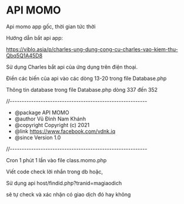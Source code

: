 # API MOMO
Api momo app gốc, thời gian tức thời

Hướng dẫn bắt api app:

https://viblo.asia/p/charles-ung-dung-cong-cu-charles-vao-kiem-thu-Qbq5Q1A45D8

Sử dụng Charles bắt api của ứng dụng trên điện thoại.

Điền các biến của api vào các dòng 13-20 trong file Database.php

Thông tin database trong file Database.php dòng 337 đến 352

//----------------------------------------------------------

 * @package API MOMO
 * @author  Vũ Đình Nam Khánh
 * @copyright   Copyright (c) 2021
 * @link    https://www.facebook.com/vdnk.iq
 * @since   Version 1.0
 

//----------------------------------------------------------

Cron 1 phút 1 lần vào file class.momo.php

Viết code check lời nhắn trong db hoặc,

Sử dụng api host/findid.php?tranid=magiaodich

 sẽ tự check và xác nhận có giao dịch đó hay không
 
